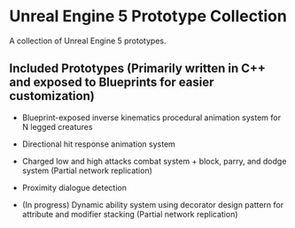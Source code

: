 # Unreal Engine 5 Prototype Collection
 
A collection of Unreal Engine 5 prototypes.

## Included Prototypes (Primarily written in C++ and exposed to Blueprints for easier customization)

- Blueprint-exposed inverse kinematics procedural animation system for N legged creatures

- Directional hit response animation system

- Charged low and high attacks combat system + block, parry, and dodge system (Partial network replication)

- Proximity dialogue detection

- (In progress) Dynamic ability system using decorator design pattern for attribute and modifier stacking (Partial network replication)
